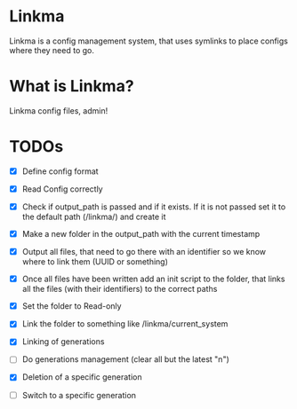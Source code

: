 # Linkma
Linkma is a config management system, that uses symlinks to place configs where they need to go.

# What is Linkma?
Linkma config files, admin!

# TODOs
- [X] Define config format
- [X] Read Config correctly
- [X] Check if output_path is passed and if it exists. If it is not passed set it to the default path (/linkma/) and create it
- [X] Make a new folder in the output_path with the current timestamp
- [X] Output all files, that need to go there with an identifier so we know where to link them (UUID or something)
- [X] Once all files have been written add an init script to the folder, that links all the files (with their identifiers) to the correct paths
- [X] Set the folder to Read-only
- [X] Link the folder to something like /linkma/current_system
- [X] Linking of generations
- [ ] Do generations management (clear all but the latest "n")
- [X] Deletion of a specific generation
- [ ] Switch to a specific generation
  
